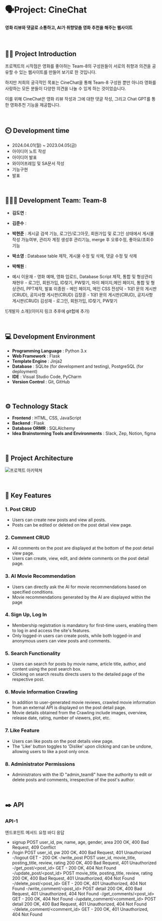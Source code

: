 # 🗣️Project: CineChat
#### 영화 리뷰와 댓글로 소통하고, AI가 취향맞춤 영화 추천을 해주는 웹사이트

<br>

## 👨‍🏫 Project Introduction
<p>프로젝트의 시작점은 영화를 좋아하는 Team-8의 구성원들이 서로의 취향과 의견을 공유할 수 있는 웹사이트를 만들어 보기로 한 것입니다.</p>
<p>하지만 저희의 궁극적인 목표는 CineChat을 통해 Team-8 구성원 뿐만 아니라 영화를 사랑하는 모든 분들이 다양한 의견을 나눌 수 있게 하는 것이었습니다.</p>
<p>이를 위해 CineChat은 영화 리뷰 작성과 그에 대한 댓글 작성, 그리고 Chat GPT를 통한 영화추천 기능을 제공합니다.</p>

<br>

## ⏲️ Development time
- 2024.04.01(월) ~ 2023.04.05(금)
- 아이디어 노트 작성
- 아이디어 발표
- 와이어프레임 및 SA문서 작성
- 기능구현
- 발표
<br>

## 🧑‍🤝‍🧑 Development Team: Team-8 
- **김도연** : 
- **김준수** : 
- **박현준** : 게시글 검색 기능, 로그인/로그아웃, 회원가입 및 로그인 상태에서 게시물 작성 가능여부, 관리자 계정 생성후 관리기능, merge 후 오류수정, 좋아요/조회수 기능
- **박소영** : Database table 제작, 게시물 수정 및 삭제, 댓글 수정 및 삭제
- **박해원** : 

- 예시
이윤재 - 영화 예매, 영화 업로드, Database Script 제작, 통합 및 형상관리
채현우 - 로그인, 회원가입, ID찾기, PW찾기, 마이 페이지,메인 페이지, 통합 및 형상관리, PPT제작, 발표
이종원 - 메인 페이지, 메인 CSS
전성덕 - 1대1 문의 게시판(CRUD), 공지사항 게시판(CRUD)
김창훈 - 1대1 문의 게시판(CRUD), 공지사항 게시판(CRUD)
김성재 - 로그인, 회원가입, ID찾기, PW찾기
  
![개발자 소개](이미지 링크 추후에 git헙에 추가)

<br>

## 💻 Development Environment
- **Programming Language** : Python 3.x
- **Web Framework** : Flask
- **Template Engine** : Jinja2
- **Database** : SQLite (for development and testing), PostgreSQL (for deployment)
- **IDE** : Visual Studio Code, PyCharm
- **Version Control** : Git, GitHub
<br>

## ⚙️ Technology Stack
- **Frontend** : HTML, CSS, JavaScript
- **Backend** : Flask
- **Database ORMR** : SQLAlchemy
- **Idea Brainstorming Tools and Environments** : Slack, Zep, Notion, figma
<br>

## 📝 Project Architecture
![프로젝트 아키텍쳐]()

<br>

## 📌 Key Features

### 1. Post CRUD
   - Users can create new posts and view all posts.
   - Posts can be edited or deleted on the post detail view page.

### 2. Comment CRUD
   - All comments on the post are displayed at the bottom of the post detail view page.
   - Users can create, view, edit, and delete comments on the post detail page.

### 3. AI Movie Recommendation
   - Users can directly ask the AI for movie recommendations based on specified conditions.
   - Movie recommendations generated by the AI are displayed within the page
     
### 4.  Sign Up, Log In
   - Membership registration is mandatory for first-time users, enabling them to log in and access the site's features.
   - Only logged-in users can create posts, while both logged-in and anonymous users can view posts and comments.
     
### 5.  Search Functionality
   - Users can search for posts by movie name, article title, author, and content using the post search box.
   - Clicking on search results directs users to the detailed page of the respective post.

### 6. Movie Information Crawling
   - In addition to user-generated movie reviews, crawled movie information from an external API is displayed on the post detail page.
   - Movie details obtained from the Crawling include images, overview, release date, rating, number of viewers, plot, etc.
     
### 7. Like Feature
   - Users can like posts on the post details view page.
   - The 'Like' button toggles to 'Dislike' upon clicking and can be undone, allowing users to like a post only once.
     
### 8. Administrator Permissions
   - Administrators with the ID "admin_team8" have the authority to edit or delete posts and comments, irrespective of the post's author.
     

<br> 

## ✒️ API
###  API-1
엔드포인트	메서드	요청 바디	응답
   - signup	POST	user_id, pw, name, age, gender, area	200 OK, 400 Bad Request, 409 Conflict  
   - /login	POST	user_id, pw	200 OK, 400 Bad Request, 401 Unauthorized
-/logout	GET	-	200 OK
-/write_post	POST	user_id, movie_title, posting_title, review, rating	200 OK, 400 Bad Request, 401 Unauthorized
-/get_post/<post_id>	GET	-	200 OK, 404 Not Found
-/update_post/<post_id>	POST	movie_title, posting_title, review, rating	200 OK, 400 Bad Request, 401 Unauthorized, 404 Not Found
-/delete_post/<post_id>	GET	-	200 OK, 401 Unauthorized, 404 Not Found
-/write_comment/<post_id>	POST	detail	200 OK, 400 Bad Request, 401 Unauthorized, 404 Not Found
-/get_comments/<post_id>	GET	-	200 OK, 404 Not Found
-/update_comment/<comment_id>	POST	detail	200 OK, 400 Bad Request, 401 Unauthorized, 404 Not Found
-/delete_comment/<comment_id>	GET	-	200 OK, 401 Unauthorized, 404 Not Found

